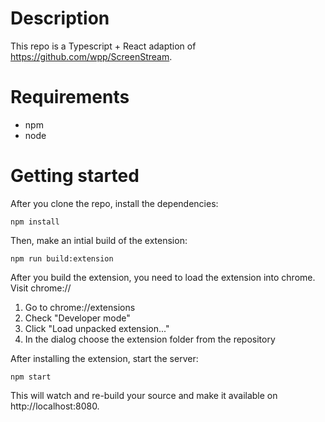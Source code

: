 # Description

This repo is a Typescript + React adaption of https://github.com/wpp/ScreenStream.

# Requirements

- npm
- node

# Getting started

After you clone the repo, install the dependencies:

```
npm install
```

Then, make an intial build of the extension:


```
npm run build:extension
```

After you build the extension, you need to load the extension into chrome. Visit chrome://

1. Go to chrome://extensions
2. Check "Developer mode"
3. Click "Load unpacked extension..."
4. In the dialog choose the extension folder from the repository

After installing the extension, start the server:

```
npm start
```

This will watch and re-build your source and make it available on http://localhost:8080.